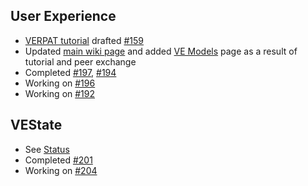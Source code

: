 ## User Experience
  - [VERPAT tutorial](VERPAT-Tutorial-Overview
) drafted [#159](https://github.com/gregorbj/VisionEval/issues/159)
  - Updated [main wiki page](https://github.com/gregorbj/VisionEval/wiki) and added [VE Models](VisionEval-Models) page as a result of tutorial and peer exchange
  - Completed [#197](https://github.com/gregorbj/VisionEval/issues/197), [#194](https://github.com/gregorbj/VisionEval/issues/194)
  - Working on [#196](https://github.com/gregorbj/VisionEval/issues/196)
  - Working on [#192](https://github.com/gregorbj/VisionEval/issues/192)

## VEState
  - See [Status](VE-State-Status)
  - Completed [#201](https://github.com/gregorbj/VisionEval/issues/201)
  - Working on [#204](https://github.com/gregorbj/VisionEval/issues/204)